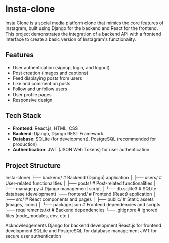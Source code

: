 # Insta-clone

Insta Clone is a social media platform clone that mimics the core features of Instagram, built using Django for the backend and React for the frontend. This project demonstrates the integration of a backend API with a frontend interface to create a basic version of Instagram's functionality.

## Features

- User authentication (signup, login, and logout)
- Post creation (images and captions)
- Feed displaying posts from users
- Like and comment on posts
- Follow and unfollow users
- User profile pages
- Responsive design

## Tech Stack

- **Frontend**: React.js, HTML, CSS
- **Backend**: Django, Django REST Framework
- **Database**: SQLite (for development), PostgreSQL (recommended for production)
- **Authentication**: JWT (JSON Web Tokens) for user authentication

## Project Structure
Insta-clone/ 
├── backend/ # Backend (Django) application 
│ ├── users/ # User-related functionalities 
│ ├── posts/ # Post-related functionalities 
│ ├── manage.py # Django management script 
│ └── db.sqlite3 # SQLite database (development) 
├── frontend/ # Frontend (React) application 
│ ├── src/ # React components and pages 
│ ├── public/ # Static assets (images, icons) 
│ └── package.json # Frontend dependencies and scripts 
├── requirements.txt # Backend dependencies 
└── .gitignore # Ignored files (node_modules, env, etc.)

Acknowledgements
Django for backend development
React.js for frontend development
SQLite and PostgreSQL for database management
JWT for secure user authentication